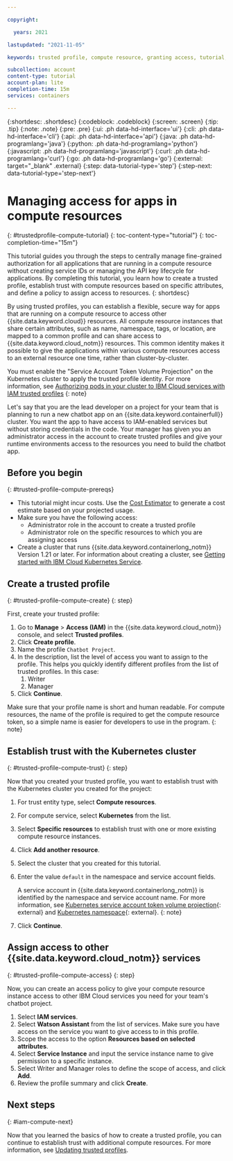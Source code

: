 ```yaml
---

copyright:

  years: 2021

lastupdated: "2021-11-05"

keywords: trusted profile, compute resource, granting access, tutorial, IAM trusted profile, trust relationship, establish trust, trust policy, trusted entity, assume access, apply access

subcollection: account
content-type: tutorial
account-plan: lite 
completion-time: 15m
services: containers

---
```


{:shortdesc: .shortdesc}
{:codeblock: .codeblock}
{:screen: .screen}
{:tip: .tip}
{:note: .note}
{:pre: .pre}
{:ui: .ph data-hd-interface='ui'}
{:cli: .ph data-hd-interface='cli'}
{:api: .ph data-hd-interface='api'}
{:java: .ph data-hd-programlang='java'}
{:python: .ph data-hd-programlang='python'}
{:javascript: .ph data-hd-programlang='javascript'}
{:curl: .ph data-hd-programlang='curl'}
{:go: .ph data-hd-programlang='go'}
{:external: target="_blank" .external}
{:step: data-tutorial-type='step'}
{:step-next: data-tutorial-type='step-next'}

# Managing access for apps in compute resources
{: #trustedprofile-compute-tutorial}
{: toc-content-type="tutorial"} 
{: toc-completion-time="15m"}

This tutorial guides you through the steps to centrally manage fine-grained authorization for all applications that are running in a compute resource without creating service IDs or managing the API key lifecycle for applications. By completing this tutorial, you learn how to create a trusted profile, establish trust with compute resources based on specific attributes, and define a policy to assign access to resources.
{: shortdesc}

By using trusted profiles, you can establish a flexible, secure way for apps that are running on a compute resource to access other {{site.data.keyword.cloud}} resources. All compute resource instances that share certain attributes, such as name, namespace, tags, or location, are mapped to a common profile and can share access to {{site.data.keyword.cloud_notm}} resources. This common identity makes it possible to give the applications within various compute resources access to an external resource one time, rather than cluster-by-cluster.

You must enable the "Service Account Token Volume Projection" on the Kubernetes cluster to apply the trusted profile identity. For more information, see [Authorizing pods in your cluster to IBM Cloud services with IAM trusted profiles](/docs/containers?topic=containers-pod-iam-identity&interface=ui)
{: note}

Let's say that you are the lead developer on a project for your team that is planning to run a new chatbot app on an {{site.data.keyword.containerfull}} cluster. You want the app to have access to IAM-enabled services but without storing credentials in the code. Your manager has given you an administrator access in the account to create trusted profiles and give your runtime environments access to the resources you need to build the chatbot app.

## Before you begin
{: #trusted-profile-compute-prereqs}

* This tutorial might incur costs. Use the [Cost Estimator](/estimator/review) to generate a cost estimate based on your projected usage.
* Make sure you have the following access:
   * Administrator role in the account to create a trusted profile
   * Administrator role on the specific resources to which you are assigning access
* Create a cluster that runs {{site.data.keyword.containerlong_notm}} Version 1.21 or later. For information about creating a cluster, see [Getting started with IBM Cloud Kubernetes Service](/docs/containers?topic=containers-getting-started).

## Create a trusted profile
{: #trusted-profile-compute-create}
{: step}

First, create your trusted profile:

1. Go to **Manage** > **Access (IAM)** in the {{site.data.keyword.cloud_notm}} console, and select **Trusted profiles**.
2. Click **Create profile**.
3. Name the profile `Chatbot Project`.
4. In the description, list the level of access you want to assign to the profile. This helps you quickly identify different profiles from the list of trusted profiles. In this case:
   1. Writer 
   2. Manager
5. Click **Continue**.

Make sure that your profile name is short and human readable. For compute resources, the name of the profile is required to get the compute resource token, so a simple name is easier for developers to use in the program.
{: note}

## Establish trust with the Kubernetes cluster 
{: #trusted-profile-compute-trust}
{: step}

Now that you created your trusted profile, you want to establish trust with the Kubernetes cluster you created for the project:

1. For trust entity type, select **Compute resources**.
2. For compute service, select **Kubernetes** from the list.
3. Select **Specific resources** to establish trust with one or more existing compute resource instances.
4. Click **Add another resource**.
5. Select the cluster that you created for this tutorial. 
6. Enter the value `default` in the namespace and service account fields. 

   A service account in {{site.data.keyword.containerlong_notm}} is identified by the namespace and service account name. For more information, see [Kubernetes service account token volume projection](https://kubernetes.io/docs/tasks/configure-pod-container/configure-service-account/#service-account-token-volume-projection){: external} and [Kubernetes namespace](https://kubernetes.io/docs/concepts/overview/working-with-objects/namespaces/){: external}. 
   {: note}

7. Click **Continue**.

## Assign access to other {{site.data.keyword.cloud_notm}} services
{: #trusted-profile-compute-access}
{: step}

Now, you can create an access policy to give your compute resource instance access to other IBM Cloud services you need for your team's chatbot project. 

1. Select **IAM services**.
2. Select **Watson Assistant** from the list of services. Make sure you have access on the service you want to give access to in this profile.
3. Scope the access to the option **Resources based on selected attributes**. 
4. Select **Service Instance** and input the service instance name to give permission to a specific instance.
5. Select Writer and Manager roles to define the scope of access, and click **Add**.
6. Review the profile summary and click **Create**.  

## Next steps
{: #iam-compute-next}

Now that you learned the basics of how to create a trusted profile, you can continue to establish trust with additional compute resources. For more information, see [Updating trusted profiles](/docs/account?topic=account-trusted-profile-update).
